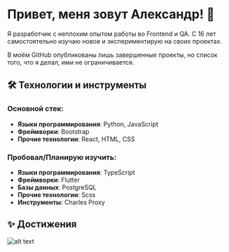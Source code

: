 # Привет, меня зовут Александр! 👋

Я разработчик с неплохим опытом работы во Frontend и QA. С 16 лет самостоятельно изучаю новое и экспериментирую на своих проектах.

В моём GitHub опубликованы лишь завершенные проекты, но список того, что я делал, ими не ограничивается.

## 🛠️ Технологии и инструменты

### Основной стек:
- **Языки программирования**: Python, JavaScript
- **Фреймворки**: Bootstrap
- **Прочие технологии**: React, HTML, CSS

### Пробовал/Планирую изучить:
- **Языки программирования**: TypeScript
- **Фреймворки**: Flutter
- **Базы данных**: PostgreSQL
- **Прочие технологии**: Scss
- **Инструменты**: Charles Proxy


## ✨️ Достижения
![alt text](https://freeimghost.net/images/2025/08/10/QLmklRM6UPqc-plvmeMwV4t1d6cVtbXAGR_ODa7EeIuA5EoaxjyytXVJkS9QxIx0C7yyvi8A1EZqYuNWyoDIADSh.webp)